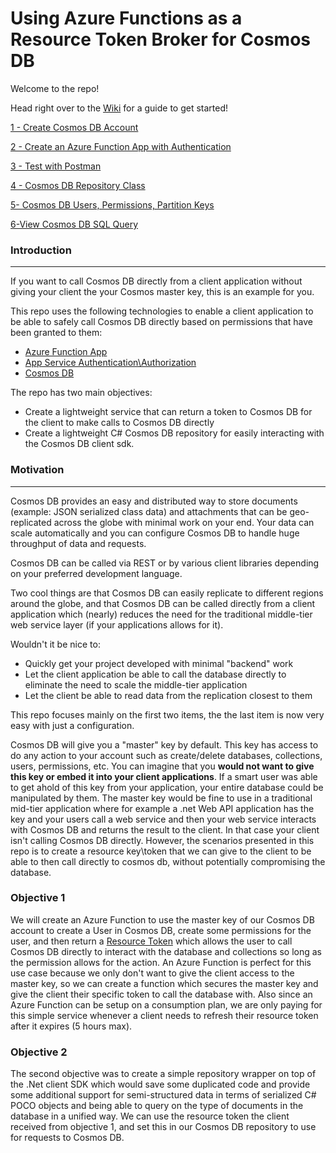 # Using Azure Functions as a Resource Token Broker for Cosmos DB

Welcome to the repo!

Head right over to the [Wiki](https://github.com/adamhockemeyer/Azure-Functions---CosmosDB-ResourceToken-Broker/wiki) for a guide to get started!

[1 - Create Cosmos DB Account](https://github.com/adamhockemeyer/Azure-Functions---CosmosDB-ResourceToken-Broker/wiki/1-Create-Cosmos-DB-Account)

[2 - Create an Azure Function App with Authentication](https://github.com/adamhockemeyer/Azure-Functions---CosmosDB-ResourceToken-Broker/wiki/2-Create-an-Azure-Function-App-with-Authentication-Authorization)

[3 - Test with Postman](https://github.com/adamhockemeyer/Azure-Functions---CosmosDB-ResourceToken-Broker/wiki/3-Testing-with-Postman)

[4 - Cosmos DB Repository Class](https://github.com/adamhockemeyer/Azure-Functions---CosmosDB-ResourceToken-Broker/wiki/4-Cosmos-DB-Repository-Class)

[5- Cosmos DB Users, Permissions, Partition Keys](https://github.com/adamhockemeyer/Azure-Functions---CosmosDB-ResourceToken-Broker/wiki/5-Cosmos-DB-Users,-Permissions,-Partition-Keys)

[6-View Cosmos DB SQL Query](https://github.com/adamhockemeyer/Azure-Functions---CosmosDB-ResourceToken-Broker/wiki/6-View-Cosmos-DB-SQL-Query)

### Introduction

***

If you want to call Cosmos DB directly from a client application without giving your client the your Cosmos master key, this is an example for you.

This repo uses the following technologies to enable a client application to be able to safely call Cosmos DB directly based on permissions that have been granted to them:
* [Azure Function App](https://docs.microsoft.com/en-us/azure/azure-functions/functions-overview)
* [App Service Authentication\Authorization](https://docs.microsoft.com/en-us/azure/app-service/app-service-authentication-overview)
* [Cosmos DB](https://docs.microsoft.com/en-us/azure/cosmos-db/introduction)

The repo has two main objectives:
* Create a lightweight service that can return a token to Cosmos DB for the client to make calls to Cosmos DB directly
* Create a lightweight C# Cosmos DB repository for easily interacting with the Cosmos DB client sdk.

### Motivation

***

Cosmos DB provides an easy and distributed way to store documents (example: JSON serialized class data) and attachments that can be geo-replicated across the globe with minimal work on your end.  Your data can scale automatically and you can configure Cosmos DB to handle huge throughput of data and requests.

Cosmos DB can be called via REST or by various client libraries depending on your preferred development language.

Two cool things are that Cosmos DB can easily replicate to different regions around the globe, and that Cosmos DB can be called directly from a client application which (nearly) reduces the need for the traditional middle-tier web service layer (if your applications allows for it). 

Wouldn't it be nice to:
* Quickly get your project developed with minimal "backend" work
* Let the client application be able to call the database directly to eliminate the need to scale the middle-tier application
* Let the client be able to read data from the replication closest to them

This repo focuses mainly on the first two items, the the last item is now very easy with just a configuration.

Cosmos DB will give you a "master" key by default.  This key has access to do any action to your account such as create/delete databases, collections, users, permissions, etc.  You can imagine that you **would not want to give this key or embed it into your client applications**.  If a smart user was able to get ahold of this key from your application, your entire database could be manipulated by them.  The master key would be fine to use in a traditional mid-tier application where for example a .net Web API application has the key and your users call a web service and then your web service interacts with Cosmos DB and returns the result to the client.  In that case your client isn't calling Cosmos DB directly.  However, the scenarios presented in this repo is to create a resource key\token that we can give to the client to be able to then call directly to cosmos db, without potentially compromising the database.

### Objective 1
We will create an Azure Function to use the master key of our Cosmos DB account to create a User in Cosmos DB, create some permissions for the user, and then return a [Resource Token](https://docs.microsoft.com/en-us/azure/cosmos-db/secure-access-to-data) which allows the user to call Cosmos DB directly to interact with the database and collections so long as the permission allows for the action.  An Azure Function is perfect for this use case because we only don't want to give the client access to the master key, so we can create a function which secures the master key and give the client their specific token to call the database with.  Also since an Azure Function can be setup on a consumption plan, we are only paying for this simple service whenever a client needs to refresh their resource token after it expires (5 hours max).

### Objective 2
The second objective was to create a simple repository wrapper on top of the .Net client SDK which would save some duplicated code and provide some additional support for semi-structured data in terms of serialized C# POCO objects and being able to query on the type of documents in the database in a unified way.  We can use the resource token the client received from objective 1, and set this in our Cosmos DB repository to use for requests to Cosmos DB.

